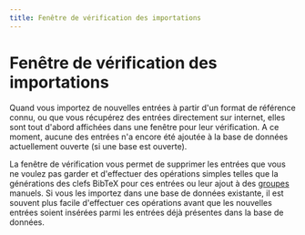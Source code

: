 ```yaml
---
title: Fenêtre de vérification des importations
---
```


# Fenêtre de vérification des importations

Quand vous importez de nouvelles entrées à partir d'un format de référence connu, ou que vous récupérez des entrées directement sur internet, elles sont tout d'abord affichées dans une fenêtre pour leur vérification. A ce moment, aucune des entrées n'a encore été ajoutée à la base de données actuellement ouverte (si une base est ouverte).

La fenêtre de vérification vous permet de supprimer les entrées que vous ne voulez pas garder et d'effectuer des opérations simples telles que la générations des clefs BibTeX pour ces entrées ou leur ajout à des [groupes](GroupsHelp) manuels. Si vous les importez dans une base de données existante, il est souvent plus facile d'effectuer ces opérations avant que les nouvelles entrées soient insérées parmi les entrées déjà présentes dans la base de données.

